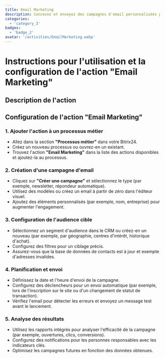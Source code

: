 ```yaml
---
title: Email Marketing
description: Concevez et envoyez des campagnes d'email personnalisées pour engager votre audience.
categories: 
  - 'category_3'
badges: 
  - 'badge_2'
avatar: '/activities/EmailMarketing.webp'
---
```

# Instructions pour l'utilisation et la configuration de l'action "Email Marketing"

## Description de l'action

## **Configuration de l'action "Email Marketing"**

### 1. Ajouter l'action à un processus métier
- Allez dans la section **"Processus métier"** dans votre Bitrix24.
- Créez un nouveau processus ou ouvrez-en un existant.
- Trouvez l'action **"Email Marketing"** dans la liste des actions disponibles et ajoutez-la au processus.

### 2. Création d'une campagne d'email
- Cliquez sur **"Créer une campagne"** et sélectionnez le type (par exemple, newsletter, répondeur automatique).
- Utilisez des modèles ou créez un email à partir de zéro dans l'éditeur visuel.
- Ajoutez des éléments personnalisés (par exemple, nom, entreprise) pour augmenter l'engagement.

### 3. Configuration de l'audience cible
- Sélectionnez un segment d'audience dans le CRM ou créez-en un nouveau (par exemple, par géographie, centres d'intérêt, historique d'achat).
- Configurez des filtres pour un ciblage précis.
- Assurez-vous que la base de données de contacts est à jour et exempte d'adresses invalides.

### 4. Planification et envoi
- Définissez la date et l'heure d'envoi de la campagne.
- Configurez des déclencheurs pour un envoi automatique (par exemple, lors de l'inscription sur le site ou d'un changement de statut de transaction).
- Vérifiez l'email pour détecter les erreurs et envoyez un message test avant le lancement.

### 5. Analyse des résultats
- Utilisez les rapports intégrés pour analyser l'efficacité de la campagne (par exemple, ouvertures, clics, conversions).
- Configurez des notifications pour les personnes responsables avec les indicateurs clés.
- Optimisez les campagnes futures en fonction des données obtenues.